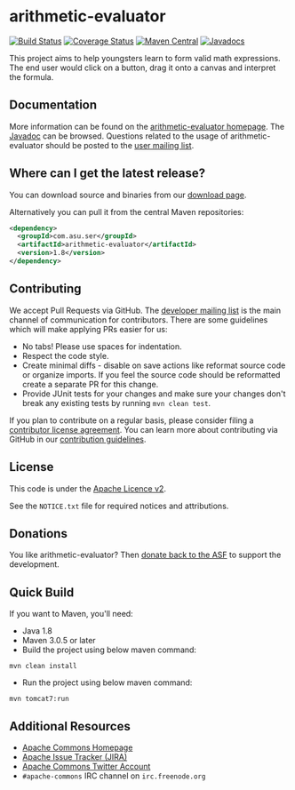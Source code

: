 <!---
 Licensed to the Apache Software Foundation (ASF) under one or more
 contributor license agreements.  See the NOTICE file distributed with
 this work for additional information regarding copyright ownership.
 The ASF licenses this file to You under the Apache License, Version 2.0
 (the "License"); you may not use this file except in compliance with
 the License.  You may obtain a copy of the License at

      http://www.apache.org/licenses/LICENSE-2.0

 Unless required by applicable law or agreed to in writing, software
 distributed under the License is distributed on an "AS IS" BASIS,
 WITHOUT WARRANTIES OR CONDITIONS OF ANY KIND, either express or implied.
 See the License for the specific language governing permissions and
 limitations under the License.
-->
<!---
 +======================================================================+
 |****                                                              ****|
 |****      THIS FILE IS GENERATED BY THE COMMONS BUILD PLUGIN      ****|
 |****                    DO NOT EDIT DIRECTLY                      ****|
 |****                                                              ****|
 +======================================================================+
 | TEMPLATE FILE: readme-md-template.md                                 |
 | commons-build-plugin/trunk/src/main/resources/commons-xdoc-templates |
 +======================================================================+
 |                                                                      |
 | 1) Re-generate using: mvn commons-build:readme-md                    |
 |                                                                      |
 | 2) Set the following properties in the component's pom:              |
 |    - commons.componentid (required, alphabetic, lower case)          |
 |    - commons.release.version (required)                              |
 |                                                                      |
 | 3) Example Properties                                                |
 |                                                                      |
 |  <properties>                                                        |
 |    <commons.componentid>math</commons.componentid>                   |
 |    <commons.release.version>1.2</commons.release.version>            |
 |  </properties>                                                       |
 |                                                                      |
 +======================================================================+
--->
arithmetic-evaluator
===================

[![Build Status](https://travis-ci.org/apache/commons-chain.svg)](https://travis-ci.org/apache/commons-chain)
[![Coverage Status](https://coveralls.io/repos/apache/commons-chain/badge.svg)](https://coveralls.io/r/apache/commons-chain)
[![Maven Central](https://maven-badges.herokuapp.com/maven-central/com.asu.ser/arithmetic-evaluator/badge.svg)](https://maven-badges.herokuapp.com/maven-central/com.asu.ser/arithmetic-evaluator/)
[![Javadocs](https://javadoc.io/badge/com.asu.ser/arithmetic-evaluator/1.8.svg)](https://javadoc.io/doc/com.asu.ser/arithmetic-evaluator/1.8)

This project aims to help youngsters learn to form valid math expressions. The end user would click on a button, drag it onto a canvas and interpret the formula.

Documentation
-------------

More information can be found on the [arithmetic-evaluator homepage](https://commons.apache.org/proper/commons-chain).
The [Javadoc](https://commons.apache.org/proper/commons-chain/apidocs) can be browsed.
Questions related to the usage of arithmetic-evaluator should be posted to the [user mailing list][ml].

Where can I get the latest release?
-----------------------------------
You can download source and binaries from our [download page](https://commons.apache.org/proper/commons-chain/download_chain.cgi).

Alternatively you can pull it from the central Maven repositories:

```xml
<dependency>
  <groupId>com.asu.ser</groupId>
  <artifactId>arithmetic-evaluator</artifactId>
  <version>1.8</version>
</dependency>
```

Contributing
------------

We accept Pull Requests via GitHub. The [developer mailing list][ml] is the main channel of communication for contributors.
There are some guidelines which will make applying PRs easier for us:
+ No tabs! Please use spaces for indentation.
+ Respect the code style.
+ Create minimal diffs - disable on save actions like reformat source code or organize imports. If you feel the source code should be reformatted create a separate PR for this change.
+ Provide JUnit tests for your changes and make sure your changes don't break any existing tests by running ```mvn clean test```.

If you plan to contribute on a regular basis, please consider filing a [contributor license agreement](https://www.apache.org/licenses/#clas).
You can learn more about contributing via GitHub in our [contribution guidelines](CONTRIBUTING.md).

License
-------
This code is under the [Apache Licence v2](https://www.apache.org/licenses/LICENSE-2.0).

See the `NOTICE.txt` file for required notices and attributions.

Donations
---------
You like arithmetic-evaluator? Then [donate back to the ASF](https://www.apache.org/foundation/contributing.html) to support the development.

Quick Build
-------
If you want to Maven, you'll need:
- Java 1.8
- Maven 3.0.5 or later
- Build the project using below maven command:
```
mvn clean install
```
- Run the project using below maven command:
```
mvn tomcat7:run
```

Additional Resources
--------------------

+ [Apache Commons Homepage](https://commons.apache.org/)
+ [Apache Issue Tracker (JIRA)](https://issues.apache.org/jira/browse/1.2)
+ [Apache Commons Twitter Account](https://twitter.com/ApacheCommons)
+ `#apache-commons` IRC channel on `irc.freenode.org`

[ml]:https://commons.apache.org/mail-lists.html
